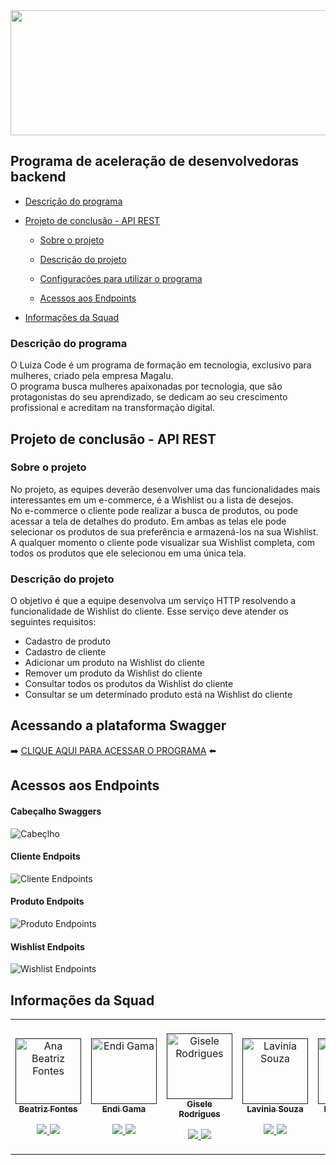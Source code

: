 <img src="https://github.com/giselemanuel/programa-Magalu-backend/blob/main/imagens/cabecalho-programa-magalu.jpeg" data-canonical-src="https://gyazo.com/eb5c5741b6a9a16c692170a41a49c858.png" width="20000" height="200" />

## Programa de aceleração de desenvolvedoras backend

+ [Descrição do programa](https://github.com/giselemanuel/teste-readme#descrição-do-programa)  

+ [Projeto de conclusão - API REST](https://github.com/giselemanuel/teste-readme#projeto-de-conclusão-do-programa---api-rest)  

    + [Sobre o projeto](https://github.com/giselemanuel/teste-readme#sobre-o-projeto)  
    + [Descrição do projeto](https://github.com/giselemanuel/teste-readme#descrição-do-projeto)  

    + [Configurações para utilizar o programa](https://github.com/giselemanuel/teste-readme#configurações-para-utilizar-o-programa)  

    + [Acessos aos Endpoints](https://github.com/giselemanuel/teste-readme#acesso-aos-endpoints) 

+ [Informações da Squad](https://github.com/giselemanuel/teste-readme#informações-da-squad)


### Descrição do programa 

O Luiza Code  é um programa de formação em tecnologia, exclusivo para mulheres, criado pela empresa Magalu.  
O programa busca mulheres apaixonadas por tecnologia, 
que são protagonistas do seu aprendizado, se dedicam ao seu crescimento profissional e acreditam na transformação digital. 

## Projeto de conclusão - API REST

### Sobre o projeto 

No projeto, as equipes deverão desenvolver uma das funcionalidades mais interessantes em um e-commerce, é a Wishlist ou a lista de desejos.  
No e-commerce o cliente pode realizar a busca de produtos, ou pode acessar a tela de detalhes do produto.
Em ambas as telas ele pode selecionar os produtos de sua preferência e armazená-los
na sua Wishlist. A qualquer momento o cliente pode visualizar sua Wishlist completa,
com todos os produtos que ele selecionou em uma única tela.

### Descrição do projeto

O objetivo é que a equipe desenvolva um serviço HTTP resolvendo a funcionalidade de
Wishlist do cliente. Esse serviço deve atender os seguintes requisitos:
- Cadastro de produto
- Cadastro de cliente 
- Adicionar um produto na Wishlist do cliente
- Remover um produto da Wishlist do cliente
- Consultar todos os produtos da Wishlist do cliente
- Consultar se um determinado produto está na Wishlist do cliente

## Acessando a plataforma Swagger

:arrow_right: [CLIQUE AQUI PARA ACESSAR O PROGRAMA](https://queens-of-the-solution.herokuapp.com/swagger-ui.html#/) :arrow_left:

## Acessos aos Endpoints

#### Cabeçalho Swaggers  
![Cabeçlho](https://github.com/giselemanuel/teste-readme/blob/main/imagens/cabecalho.PNG)  

#### Cliente Endpoits  
![Cliente Endpoints](https://github.com/giselemanuel/teste-readme/blob/main/imagens/cliente-controller.PNG)  

#### Produto Endpoits  
![Produto Endpoints](https://github.com/giselemanuel/teste-readme/blob/main/imagens/produto-controller.PNG)  

#### Wishlist Endpoits  
![Wishlist Endpoints](https://github.com/giselemanuel/teste-readme/blob/main/imagens/wish-list-controller.PNG)  

## Informações da Squad

<table>
 <td align="center"><br>
        <a href="">
            <img src="https://github.com/giselemanuel/teste-readme/blob/main/imagens/ana-beatriz.JPG" width="105px;" alt="Ana Beatriz Fontes" style="max-width:100%;">
            <br><sub><b>Beatriz Fontes</b></sub><br>
        <p align="center">
            </a>
            <a href="https://github.com/bfontes">
                   <img src="https://img.shields.io/badge/-Github-000?style=flat-square&logo=Github&logoColor=white&link=https://github.com/bfontes">
            </a>
            <a href="https://www.linkedin.com/in/ana-beatriz-fontes-2820611aa/" rel="nofollow">
                 <img src="https://img.shields.io/badge/-LinkedIn-blue?style=flat-square&logo=Linkedin&logoColor=white&link=https://www.linkedin.com/in/ana-beatriz-fontes-2820611aa/">
            </a>
       </p>
</td>
<td align="center"><br>
        <a href="">
            <img src="https://github.com/giselemanuel/teste-readme/blob/main/imagens/endi-gama.JPG" width="105px;" alt="Endi Gama" style="max-width:100%;">
            <br><sub><b>Endi Gama</b></sub><br>
        <p align="center">
            </a>
            <a href="https://github.com/Endigama">
                   <img src="https://img.shields.io/badge/-Github-000?style=flat-square&logo=Github&logoColor=white&link=https://github.com/Endigama">
            </a>
            <a href="https://www.linkedin.com/in/endi-machado-gama-7064716b">
                 <img src="https://img.shields.io/badge/-LinkedIn-blue?style=flat-square&logo=Linkedin&logoColor=white&link=https://www.linkedin.com/in/endi-machado-gama-7064716b">
            </a>
       </p>
</td>
  <td align="center"><br>
        <a href="">
            <img src="https://github.com/giselemanuel/teste-readme/blob/main/imagens/gisele-manuel.JPG" width="105px;" alt="Gisele Rodrigues" style="max-width:100%;">
            <br><sub><b>Gisele Rodrigues</b></sub><br>
        <p align="center">
            </a>
            <a href="https://github.com/giselemanuel">
                   <img src="https://img.shields.io/badge/-Github-000?style=flat-square&logo=Github&logoColor=white&link=https://github.com/giselemanuel">
            </a>
            <a href="https://www.linkedin.com/in/giselemanuelti/" rel="nofollow">
                 <img src="https://img.shields.io/badge/-LinkedIn-blue?style=flat-square&logo=Linkedin&logoColor=white&link=https://github.com/giselemanuel">
            </a>
       </p>
</td>
 <td align="center"><br>
        <a href="">
            <img src="https://github.com/giselemanuel/teste-readme/blob/main/imagens/laviania-souza.jpg" width="105px;" alt="Lavinia Souza"max-width:100%;">
            <br><sub><b>Lavinia Souza</b></sub><br>
        <p align="center">
            </a>
            <a href="https://github.com/laviniasouza">
                   <img src="https://img.shields.io/badge/-Github-000?style=flat-square&logo=Github&logoColor=white&link=https://github.com/laviniasouza">
            </a>
            <a href="https://www.linkedin.com/in/lavinia-souza14/" rel="nofollow">
                 <img src="https://img.shields.io/badge/-LinkedIn-blue?style=flat-square&logo=Linkedin&logoColor=white&link=https://www.linkedin.com/in/lavinia-souza14/">
            </a>
       </p>
</td>

 <td align="center"><br>
        <a href="">
            <img src="https://github.com/giselemanuel/teste-readme/blob/main/imagens/nelismy-barros.JPG" width="105px;" alt="Nelismy Baro" style="max-width:100%;">
            <br><sub><b>Nelismy Baro</b></sub><br>
        <p align="center">
            </a>
            <a href="https://github.com/Tutta07">
                   <img src="https://img.shields.io/badge/-Github-000?style=flat-square&logo=Github&logoColor=white&link=https://github.com/Tutta07">
            </a>
            <a href="https://www.linkedin.com/in/nelismy-bar%C3%B3-1a53a519b/">
                 <img src="https://img.shields.io/badge/-LinkedIn-blue?style=flat-square&logo=Linkedin&logoColor=white&link=https://www.linkedin.com/in/nelismy-bar%C3%B3-1a53a519b/">
            </a>
       </p>
</td>
<td align="center"><br>
        <a href="">
            <img src="https://github.com/giselemanuel/teste-readme/blob/main/imagens/tatiane-costa.JPG" width="105px;" alt="Tatiane Costa" style="max-width:100%;">
            <br><sub><b>Tatiane Costa</b></sub><br>
        <p align="center">
            </a>
            <a href="https://github.com/tatiane-costa">
                   <img src="https://img.shields.io/badge/-Github-000?style=flat-square&logo=Github&logoColor=white&link=https://github.com/tatiane-costa">
            </a>
            <a href="https://www.linkedin.com/in/tatianecostafinanceiro/">
                 <img src="https://img.shields.io/badge/-LinkedIn-blue?style=flat-square&logo=Linkedin&logoColor=white&link=https://www.linkedin.com/in/tatianecostafinanceiro/">
            </a>
       </p>
</td>
</table>
